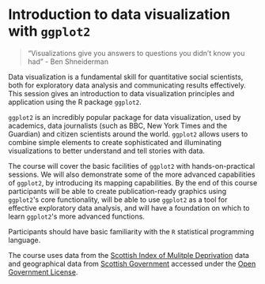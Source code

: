 # Introduction to data visualization with `ggplot2`

> “Visualizations give you answers to questions you didn’t know you had” - Ben Shneiderman

Data visualization is a fundamental skill for quantitative social scientists, both for exploratory data analysis and communicating results effectively. This session gives an introduction to data visualization principles and application using the R package `ggplot2`.

`ggplot2` is an incredibly popular package for data visualization, used by academics, data journalists (such as BBC, New York Times and the Guardian) and citizen scientists around the world. `ggplot2` allows users to combine simple elements to create sophisticated and illuminating visualizations to better understand and tell stories with data.

The course will cover the basic facilities of `ggplot2` with hands-on-practical sessions. We will also demonstrate some of the more advanced capabilities of `ggplot2`, by introducing its mapping capabilities. By the end of this course participants will be able to create publication-ready graphics using `ggplot2`'s core functionality, will be able to use `ggplot2` as a tool for effective exploratory data analysis, and will have a foundation on which to learn `ggplot2`'s more advanced functions.

Participants should have basic familiarity with the `R` statistical programming language.

The course uses data from the [Scottish Index of Mulitple Deprivation](https://www.gov.scot/collections/scottish-index-of-multiple-deprivation-2020/) data and geographical data from [Scottish Government](https://data.gov.uk/dataset/9187c32a-7110-4db7-b61d-902800aaae49/scottish-local-authority-areas) accessed under the [Open Government License](http://www.nationalarchives.gov.uk/doc/open-government-licence/version/3/).